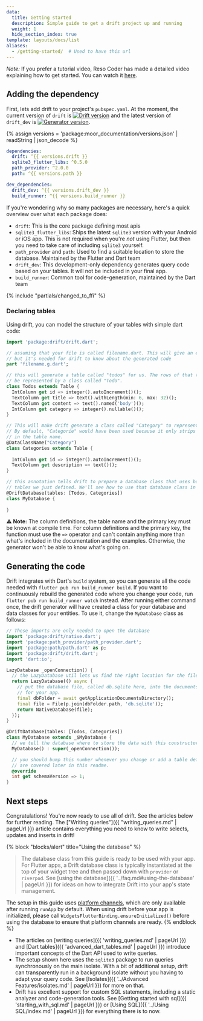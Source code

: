 ```yaml
---
data:
  title: Getting started
  description: Simple guide to get a drift project up and running
  weight: 1
  hide_section_index: true
template: layouts/docs/list
aliases:
  - /getting-started/  # Used to have this url
---
```


_Note:_ If you prefer a tutorial video, Reso Coder has made a detailed video explaining
how to get started. You can watch it [here](https://youtu.be/zpWsedYMczM).

## Adding the dependency
First, lets add drift to your project's `pubspec.yaml`.
At the moment, the current version of `drift` is [![Drift version](https://img.shields.io/pub/v/drift.svg)](https://pub.dev/packages/drift)
and the latest version of `drift_dev` is [![Generator version](https://img.shields.io/pub/v/drift_dev.svg)](https://pub.dev/packages/drift_dev).

{% assign versions = 'package:moor_documentation/versions.json' | readString | json_decode %}

```yaml
dependencies:
  drift: ^{{ versions.drift }}
  sqlite3_flutter_libs: ^0.5.0
  path_provider: ^2.0.0
  path: ^{{ versions.path }}

dev_dependencies:
  drift_dev: ^{{ versions.drift_dev }}
  build_runner: ^{{ versions.build_runner }}
```

If you're wondering why so many packages are necessary, here's a quick overview over what each package does:

- `drift`: This is the core package defining most apis
- `sqlite3_flutter_libs`: Ships the latest `sqlite3` version with your Android or iOS app. This is not required when you're _not_ using Flutter,
  but then you need to take care of including `sqlite3` yourself.
- `path_provider` and `path`: Used to find a suitable location to store the database. Maintained by the Flutter and Dart team
- `drift_dev`: This development-only dependency generates query code based on your tables. It will not be included in your final app.
- `build_runner`: Common tool for code-generation, maintained by the Dart team

{% include "partials/changed_to_ffi" %}

### Declaring tables
Using drift, you can model the structure of your tables with simple dart code:
```dart
import 'package:drift/drift.dart';

// assuming that your file is called filename.dart. This will give an error at first,
// but it's needed for drift to know about the generated code
part 'filename.g.dart';

// this will generate a table called "todos" for us. The rows of that table will
// be represented by a class called "Todo".
class Todos extends Table {
  IntColumn get id => integer().autoIncrement()();
  TextColumn get title => text().withLength(min: 6, max: 32)();
  TextColumn get content => text().named('body')();
  IntColumn get category => integer().nullable()();
}

// This will make drift generate a class called "Category" to represent a row in this table.
// By default, "Categorie" would have been used because it only strips away the trailing "s"
// in the table name.
@DataClassName("Category")
class Categories extends Table {
  
  IntColumn get id => integer().autoIncrement()();
  TextColumn get description => text()();
}

// this annotation tells drift to prepare a database class that uses both of the
// tables we just defined. We'll see how to use that database class in a moment.
@DriftDatabase(tables: [Todos, Categories])
class MyDatabase {
  
}
```

__⚠️ Note:__ The column definitions, the table name and the primary key must be known at
compile time. For column definitions and the primary key, the function must use the `=>`
operator and can't contain anything more than what's included in the documentation and the
examples. Otherwise, the generator won't be able to know what's going on.

## Generating the code
Drift integrates with Dart's `build` system, so you can generate all the code needed with 
`flutter pub run build_runner build`. If you want to continuously rebuild the generated code
where you change your code, run `flutter pub run build_runner watch` instead.
After running either command once, the drift generator will have created a class for your
database and data classes for your entities. To use it, change the `MyDatabase` class as
follows:
```dart
// These imports are only needed to open the database
import 'package:drift/native.dart';
import 'package:path_provider/path_provider.dart';
import 'package:path/path.dart' as p;
import 'package:drift/drift.dart';
import 'dart:io';

LazyDatabase _openConnection() {
  // the LazyDatabase util lets us find the right location for the file async.
  return LazyDatabase(() async {
    // put the database file, called db.sqlite here, into the documents folder
    // for your app.
    final dbFolder = await getApplicationDocumentsDirectory();
    final file = File(p.join(dbFolder.path, 'db.sqlite'));
    return NativeDatabase(file);
  });
}

@DriftDatabase(tables: [Todos, Categories])
class MyDatabase extends _$MyDatabase {
  // we tell the database where to store the data with this constructor
  MyDatabase() : super(_openConnection());

  // you should bump this number whenever you change or add a table definition. Migrations
  // are covered later in this readme.
  @override
  int get schemaVersion => 1;
}
```

## Next steps

Congratulations! You're now ready to use all of drift. See the articles below for further reading.
The ["Writing queries"]({{ "writing_queries.md" | pageUrl }}) article contains everything you need
to know to write selects, updates and inserts in drift!

{% block "blocks/alert" title="Using the database" %}
> The database class from this guide is ready to be used with your app.
  For Flutter apps, a Drift database class is typically instantiated at the top of your widget tree
  and then passed down with `provider` or `riverpod`.
  See [using the database]({{ '../faq.md#using-the-database' | pageUrl }}) for ideas on how to integrate
  Drift into your app's state management.

  The setup in this guide uses [platform channels](https://flutter.dev/docs/development/platform-integration/platform-channels),
  which are only available after running `runApp` by default.
  When using drift before your app is initialized, please call `WidgetsFlutterBinding.ensureInitialized()` before using
  the database to ensure that platform channels are ready.
{% endblock %}

- The articles on [writing queries]({{ 'writing_queries.md' | pageUrl }}) and [Dart tables]({{ 'advanced_dart_tables.md' | pageUrl }}) introduce important concepts of the Dart API used to write queries.
- The setup shown here uses the `sqlite3` package to run queries synchronously on the main isolate.
 With a bit of additional setup, drift can transparently run in a background isolate without
 you having to adapt your query code. See [Isolates]({{ '../Advanced Features/isolates.md' | pageUrl }}) for more on that.
- Drift has excellent support for custom SQL statements, including a static analyzer and code-generation tools. See [Getting started with sql]({{ 'starting_with_sql.md' | pageUrl }})
  or [Using SQL]({{ '../Using SQL/index.md' | pageUrl }}) for everything there is to now.